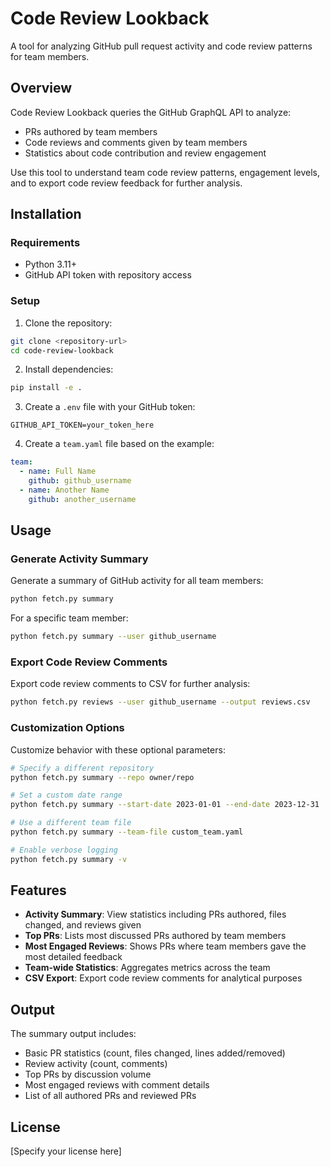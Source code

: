 # Code Review Lookback

A tool for analyzing GitHub pull request activity and code review patterns for team members.

## Overview

Code Review Lookback queries the GitHub GraphQL API to analyze:
- PRs authored by team members
- Code reviews and comments given by team members
- Statistics about code contribution and review engagement

Use this tool to understand team code review patterns, engagement levels, and to export code review feedback for further analysis.

## Installation

### Requirements
- Python 3.11+
- GitHub API token with repository access

### Setup

1. Clone the repository:
```bash
git clone <repository-url>
cd code-review-lookback
```

2. Install dependencies:
```bash
pip install -e .
```

3. Create a `.env` file with your GitHub token:
```
GITHUB_API_TOKEN=your_token_here
```

4. Create a `team.yaml` file based on the example:
```yaml
team:
  - name: Full Name
    github: github_username
  - name: Another Name
    github: another_username
```

## Usage

### Generate Activity Summary

Generate a summary of GitHub activity for all team members:

```bash
python fetch.py summary
```

For a specific team member:

```bash
python fetch.py summary --user github_username
```

### Export Code Review Comments

Export code review comments to CSV for further analysis:

```bash
python fetch.py reviews --user github_username --output reviews.csv
```

### Customization Options

Customize behavior with these optional parameters:

```bash
# Specify a different repository
python fetch.py summary --repo owner/repo

# Set a custom date range
python fetch.py summary --start-date 2023-01-01 --end-date 2023-12-31

# Use a different team file
python fetch.py summary --team-file custom_team.yaml

# Enable verbose logging
python fetch.py summary -v
```

## Features

- **Activity Summary**: View statistics including PRs authored, files changed, and reviews given
- **Top PRs**: Lists most discussed PRs authored by team members
- **Most Engaged Reviews**: Shows PRs where team members gave the most detailed feedback
- **Team-wide Statistics**: Aggregates metrics across the team
- **CSV Export**: Export code review comments for analytical purposes

## Output

The summary output includes:

- Basic PR statistics (count, files changed, lines added/removed)
- Review activity (count, comments)  
- Top PRs by discussion volume
- Most engaged reviews with comment details
- List of all authored PRs and reviewed PRs

## License

[Specify your license here]